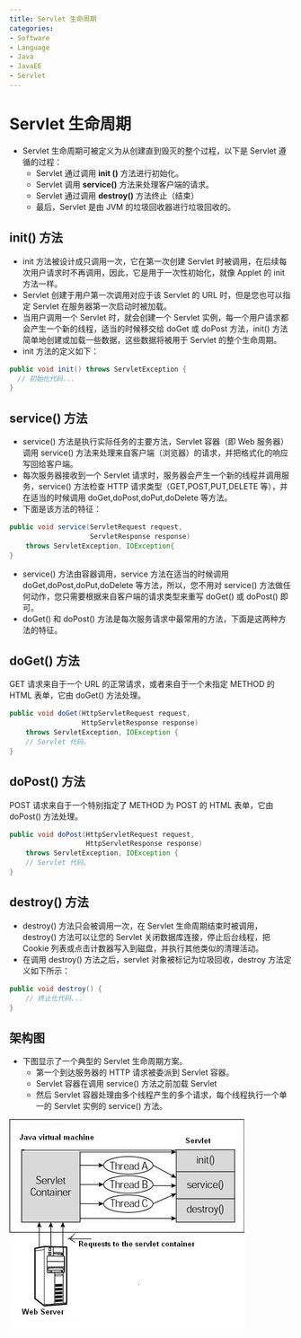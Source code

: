 ```yaml
---
title: Servlet 生命周期
categories:
- Software
- Language
- Java
- JavaEE
- Servlet
---
```

# Servlet 生命周期

- Servlet 生命周期可被定义为从创建直到毁灭的整个过程，以下是 Servlet 遵循的过程：
    - Servlet 通过调用 **init ()** 方法进行初始化。
    - Servlet 调用 **service()** 方法来处理客户端的请求。
    - Servlet 通过调用 **destroy()** 方法终止（结束）
    - 最后，Servlet 是由 JVM 的垃圾回收器进行垃圾回收的。

## init() 方法

- init 方法被设计成只调用一次，它在第一次创建 Servlet 时被调用，在后续每次用户请求时不再调用，因此，它是用于一次性初始化，就像 Applet 的 init 方法一样。
- Servlet 创建于用户第一次调用对应于该 Servlet 的 URL 时，但是您也可以指定 Servlet 在服务器第一次启动时被加载。
- 当用户调用一个 Servlet 时，就会创建一个 Servlet 实例，每一个用户请求都会产生一个新的线程，适当的时候移交给 doGet 或 doPost 方法，init() 方法简单地创建或加载一些数据，这些数据将被用于 Servlet 的整个生命周期。
- init 方法的定义如下：

```java
public void init() throws ServletException {
  // 初始化代码...
}
```

## service() 方法

- service() 方法是执行实际任务的主要方法，Servlet 容器（即 Web 服务器）调用 service() 方法来处理来自客户端（浏览器）的请求，并把格式化的响应写回给客户端。
- 每次服务器接收到一个 Servlet 请求时，服务器会产生一个新的线程并调用服务，service() 方法检查 HTTP 请求类型（GET,POST,PUT,DELETE 等），并在适当的时候调用 doGet,doPost,doPut,doDelete 等方法。
- 下面是该方法的特征：

```java
public void service(ServletRequest request,
                    ServletResponse response)
    throws ServletException, IOException{
}
```

- service() 方法由容器调用，service 方法在适当的时候调用 doGet,doPost,doPut,doDelete 等方法，所以，您不用对 service() 方法做任何动作，您只需要根据来自客户端的请求类型来重写 doGet() 或 doPost() 即可。
- doGet() 和 doPost() 方法是每次服务请求中最常用的方法，下面是这两种方法的特征。

## doGet() 方法

GET 请求来自于一个 URL 的正常请求，或者来自于一个未指定 METHOD 的 HTML 表单，它由 doGet() 方法处理。

```java
public void doGet(HttpServletRequest request,
                  HttpServletResponse response)
    throws ServletException, IOException {
    // Servlet 代码。
}
```

## doPost() 方法

POST 请求来自于一个特别指定了 METHOD 为 POST 的 HTML 表单，它由 doPost() 方法处理。

```java
public void doPost(HttpServletRequest request,
                   HttpServletResponse response)
    throws ServletException, IOException {
    // Servlet 代码。
}
```

## destroy() 方法

- destroy() 方法只会被调用一次，在 Servlet 生命周期结束时被调用，destroy() 方法可以让您的 Servlet 关闭数据库连接，停止后台线程，把 Cookie 列表或点击计数器写入到磁盘，并执行其他类似的清理活动。
- 在调用 destroy() 方法之后，servlet 对象被标记为垃圾回收，destroy 方法定义如下所示：

```java
public void destroy() {
    // 终止化代码...
}
```

## 架构图

- 下图显示了一个典型的 Servlet 生命周期方案。
    - 第一个到达服务器的 HTTP 请求被委派到 Servlet 容器。
    - Servlet 容器在调用 service() 方法之前加载 Servlet
    - 然后 Servlet 容器处理由多个线程产生的多个请求，每个线程执行一个单一的 Servlet 实例的 service() 方法。

![](https://raw.githubusercontent.com/LuShan123888/Files/main/Pictures/2020-12-10-Servlet-LifeCycle.jpg)